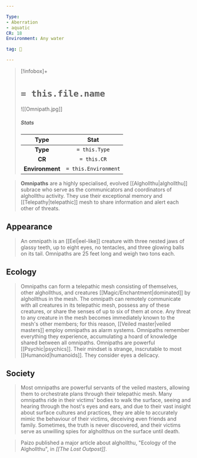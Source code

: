 ```yaml
---

Type:
- Aberration
- aquatic
CR: 18
Environment: Any water

tag: 👹

---
```


> [!infobox]+
> #  `= this.file.name`
> ![[Omnipath.jpg]]
> ##### Stats
> Type | Stat |
> :---:|:---:|
> **Type** | `= this.Type` |
> **CR** | `= this.CR` |
> **Environment** | `= this.Environment` |



> **Omnipaths** are a highly specialised, evolved [[Alghollthu|alghollthu]] subrace who serve as the communicators and coordinators of alghollthu activity. They use their exceptional memory and [[Telepathy|telepathic]] mesh to share information and alert each other of threats.



## Appearance

> An omnipath is an [[Eel|eel-like]] creature with three nested jaws of glassy teeth, up to eight eyes, no tentacles, and three glowing balls on its tail. Omnipaths are 25 feet long and weigh two tons each.


## Ecology

> Omnipaths can form a telepathic mesh consisting of themselves, other alghollthus, and creatures [[Magic/Enchantment|dominated]] by alghollthus in the mesh. The omnipath can remotely communicate with all creatures in its telepathic mesh, possess any of these creatures, or share the senses of up to six of them at once. Any threat to any creature in the mesh becomes immediately known to the mesh's other members; for this reason, [[Veiled master|veiled masters]] employ omnipaths as alarm systems. Omnipaths remember everything they experience, accumulating a hoard of knowledge shared between all omnipaths.
> Omnipaths are powerful [[Psychic|psychics]]. Their mindset is strange, inscrutable to most [[Humanoid|humanoids]]. They consider eyes a delicacy.


## Society

> Most omnipaths are powerful servants of the veiled masters, allowing them to orchestrate plans through their telepathic mesh. Many omnipaths ride in their victims' bodies to walk the surface, seeing and hearing through the host's eyes and ears, and due to their vast insight about surface cultures and practices, they are able to accurately mimic the behaviour of their victims, deceiving even friends and family. Sometimes, the truth is never discovered, and their victims serve as unwilling spies for alghollthus on the surface until death.


> Paizo published a major article about alghollthu, "Ecology of the Alghollthu", in *[[The Lost Outpost]]*.







